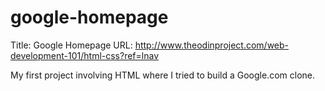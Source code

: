 # google-homepage
Title: Google Homepage
URL: http://www.theodinproject.com/web-development-101/html-css?ref=lnav

My first project involving HTML where I tried to build a Google.com clone.
